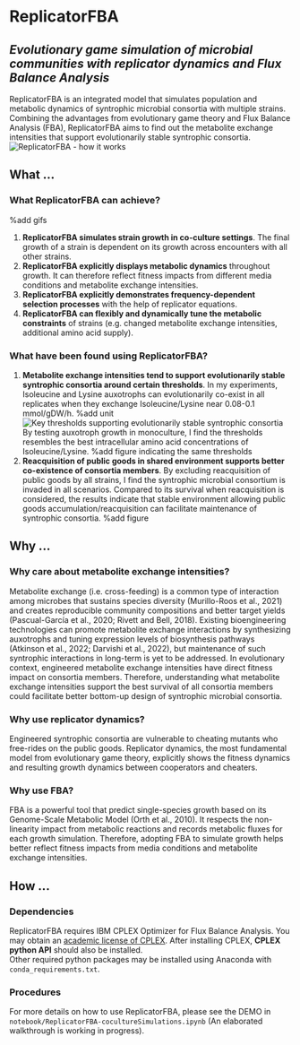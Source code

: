 # ReplicatorFBA
## *Evolutionary game simulation of microbial communities with replicator dynamics and Flux Balance Analysis*

  ReplicatorFBA is an integrated model that simulates population and metabolic dynamics of syntrophic microbial consortia with multiple strains. Combining the advantages from evolutionary game theory and Flux Balance Analysis (FBA), ReplicatorFBA aims to find out the metabolite exchange intensities that support evolutionarily stable syntrophic consortia. 
![ReplicatorFBA - how it works](https://github.com/DongxuanZhu/Fitness_CrossFeeding_MasterProject/assets/115150156/a59b4b0d-6ad8-4e88-9acb-594d95e57cef)

## What ...
### What ReplicatorFBA can achieve?
%add gifs
1. **ReplicatorFBA simulates strain growth in co-culture settings**. The final growth of a strain is dependent on its growth across encounters with all other strains.
2. **ReplicatorFBA explicitly displays metabolic dynamics** throughout growth. It can therefore reflect fitness impacts from different media conditions and metabolite exchange intensities.
3. **ReplicatorFBA explicitly demonstrates frequency-dependent selection processes** with the help of replicator equations.
4. **ReplicatorFBA can flexibly and dynamically tune the metabolic constraints** of strains (e.g. changed metabolite exchange intensities, additional amino acid supply).

### What have been found using ReplicatorFBA?
1. **Metabolite exchange intensities tend to support evolutionarily stable syntrophic consortia around certain thresholds**. In my experiments, Isoleucine and Lysine auxotrophs can evolutionarily co-exist in all replicates when they exchange Isoleucine/Lysine near 0.08-0.1 mmol/gDW/h.
%add unit
![Key thresholds supporting evolutionarily stable syntrophic consortia](https://github.com/DongxuanZhu/Fitness_CrossFeeding_MasterProject/assets/115150156/e52533ee-21ec-4591-ace7-debbb4e664bb)
By testing auxotroph growth in monoculture, I find the thresholds resembles the best intracellular amino acid concentrations of Isoleucine/Lysine.
%add figure indicating the same thresholds
2. **Reacquisition of public goods in shared environment supports better co-existence of consortia members**. By excluding reacquisition of public goods by all strains, I find the syntrophic microbial consortium is invaded in all scenarios. Compared to its survival when reacquisition is considered, the results indicate that stable environment allowing public goods accumulation/reacquisition can facilitate maintenance of syntrophic consortia.
%add figure

## Why ...
### Why care about metabolite exchange intensities?
Metabolite exchange (i.e. cross-feeding) is a common type of interaction among microbes that sustains species diversity (Murillo-Roos et al., 2021) and creates reproducible community compositions and better target yields (Pascual-García et al., 2020; Rivett and Bell, 2018). Existing bioengineering technologies can promote metabolite exchange interactions by synthesizing auxotrophs and tuning expression levels of biosynthesis pathways (Atkinson et al., 2022; Darvishi et al., 2022), but maintenance of such syntrophic interactions in long-term is yet to be addressed. In evolutionary context, engineered metabolite exchange intensities have direct fitness impact on consortia members. Therefore, understanding what metabolite exchange intensities support the best survival of all consortia members could facilitate better bottom-up design of syntrophic microbial consortia.

### Why use replicator dynamics?
Engineered syntrophic consortia are vulnerable to cheating mutants who free-rides on the public goods. Replicator dynamics, the most fundamental model from evolutionary game theory, explicitly shows the fitness dynamics and resulting growth dynamics between cooperators and cheaters. 

### Why use FBA?
FBA is a powerful tool that predict single-species growth based on its Genome-Scale Metabolic Model (Orth et al., 2010). It respects the non-linearity impact from metabolic reactions and records metabolic fluxes for each growth simulation. Therefore, adopting FBA to simulate growth helps better reflect fitness impacts from media conditions and metabolite exchange intensities.

## How ...
### Dependencies
ReplicatorFBA requires IBM CPLEX Optimizer for Flux Balance Analysis. You may obtain an [academic license of CPLEX](https://www.ibm.com/academic/home). After installing CPLEX, **CPLEX python API** should also be installed.\
Other required python packages may be installed using Anaconda with ```conda_requirements.txt```.
### Procedures
For more details on how to use ReplicatorFBA, please see the DEMO in ```notebook/ReplicatorFBA-cocultureSimulations.ipynb``` (An elaborated walkthrough is working in progress).
